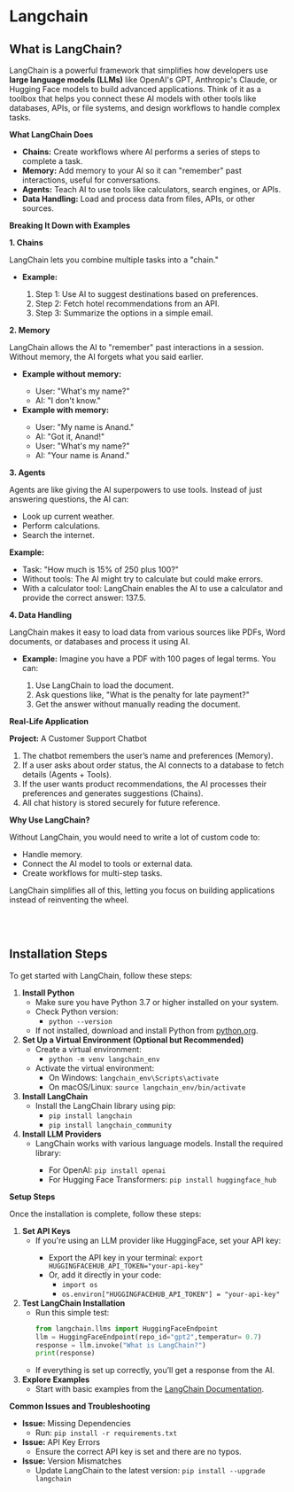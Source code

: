 <h1>Langchain</h1>
<h2>What is LangChain?</h2>
<p>LangChain is a powerful framework that simplifies how developers use <strong>large language models (LLMs)</strong> like OpenAI's GPT, Anthropic's Claude, or Hugging Face models to build advanced applications. Think of it as a toolbox that helps you connect these AI models with other tools like databases, APIs, or file systems, and design workflows to handle complex tasks.</p>

<p><strong>What LangChain Does</strong></p>
<ul>
    <li><strong>Chains:</strong> Create workflows where AI performs a series of steps to complete a task.</li>
    <li><strong>Memory:</strong> Add memory to your AI so it can "remember" past interactions, useful for conversations.</li>
    <li><strong>Agents:</strong> Teach AI to use tools like calculators, search engines, or APIs.</li>
    <li><strong>Data Handling:</strong> Load and process data from files, APIs, or other sources.</li>
</ul>

<p><strong>Breaking It Down with Examples</strong></p>

<p><strong>1. Chains</strong></p>
<p>LangChain lets you combine multiple tasks into a "chain."</p>
<ul>
    <li><strong>Example:</strong></li>
    <ol>
        <li>Step 1: Use AI to suggest destinations based on preferences.</li>
        <li>Step 2: Fetch hotel recommendations from an API.</li>
        <li>Step 3: Summarize the options in a simple email.</li>
    </ol>
</ul>

<p><strong>2. Memory</strong></p>
<p>LangChain allows the AI to "remember" past interactions in a session. Without memory, the AI forgets what you said earlier.</p>
<ul>
    <li><strong>Example without memory:</strong></li>
    <ul>
        <li>User: "What's my name?"</li>
        <li>AI: "I don't know."</li>
    </ul>
    <li><strong>Example with memory:</strong></li>
    <ul>
        <li>User: "My name is Anand."</li>
        <li>AI: "Got it, Anand!"</li>
        <li>User: "What's my name?"</li>
        <li>AI: "Your name is Anand."</li>
    </ul>
</ul>

<p><strong>3. Agents</strong></p>
<p>Agents are like giving the AI superpowers to use tools. Instead of just answering questions, the AI can:</p>
<ul>
    <li>Look up current weather.</li>
    <li>Perform calculations.</li>
    <li>Search the internet.</li>
</ul>
<p><strong>Example:</strong></p>
<ul>
    <li>Task: "How much is 15% of 250 plus 100?"</li>
    <li>Without tools: The AI might try to calculate but could make errors.</li>
    <li>With a calculator tool: LangChain enables the AI to use a calculator and provide the correct answer: 137.5.</li>
</ul>

<p><strong>4. Data Handling</strong></p>
<p>LangChain makes it easy to load data from various sources like PDFs, Word documents, or databases and process it using AI.</p>
<ul>
    <li><strong>Example:</strong> Imagine you have a PDF with 100 pages of legal terms. You can:</li>
    <ol>
        <li>Use LangChain to load the document.</li>
        <li>Ask questions like, "What is the penalty for late payment?"</li>
        <li>Get the answer without manually reading the document.</li>
    </ol>
</ul>

<p><strong>Real-Life Application</strong></p>
<p><strong>Project:</strong> A Customer Support Chatbot</p>
<ol>
    <li>The chatbot remembers the user’s name and preferences (Memory).</li>
    <li>If a user asks about order status, the AI connects to a database to fetch details (Agents + Tools).</li>
    <li>If the user wants product recommendations, the AI processes their preferences and generates suggestions (Chains).</li>
    <li>All chat history is stored securely for future reference.</li>
</ol>

<p><strong>Why Use LangChain?</strong></p>
<p>Without LangChain, you would need to write a lot of custom code to:</p>
<ul>
    <li>Handle memory.</li>
    <li>Connect the AI model to tools or external data.</li>
    <li>Create workflows for multi-step tasks.</li>
</ul>
<p>LangChain simplifies all of this, letting you focus on building applications instead of reinventing the wheel.</p>

<br>
<br>

<h2>Installation Steps</h2>
<p>To get started with LangChain, follow these steps:</p>

<ol>
    <li>
        <strong>Install Python</strong>
        <ul>
            <li>Make sure you have Python 3.7 or higher installed on your system.</li>
            <li>Check Python version:
                <ul>
                    <li><code>python --version</code></li>
                </ul>
            </li>
            <li>If not installed, download and install Python from <a href="https://www.python.org/downloads/">python.org</a>.</li>
        </ul>
    </li>
    <li>
        <strong>Set Up a Virtual Environment (Optional but Recommended)</strong>
        <ul>
            <li>Create a virtual environment:
                <ul>
                    <li><code>python -m venv langchain_env</code></li>
                </ul>
            </li>
            <li>Activate the virtual environment:
                <ul>
                    <li>On Windows: <code>langchain_env\Scripts\activate</code></li>
                    <li>On macOS/Linux: <code>source langchain_env/bin/activate</code></li>
                </ul>
            </li>
        </ul>
    </li>
    <li>
        <strong>Install LangChain</strong>
        <ul>
            <li>Install the LangChain library using pip:
                <ul>
                    <li><code>pip install langchain</code></li>
                    <li><code>pip install langchain_community</code></li>
                </ul>
            </li>
        </ul>
    </li>
    <li>
        <strong>Install LLM Providers</strong>
        <ul>
            <li>LangChain works with various language models. Install the required library:</li>
            <ul>
                <li>For OpenAI: <code>pip install openai</code></li>
                <li>For Hugging Face Transformers: <code>pip install huggingface_hub</code></li>
            </ul>
        </ul>
    </li>
</ol>

<p><strong>Setup Steps</strong></p>
<p>Once the installation is complete, follow these steps:</p>

<ol>
    <li>
        <strong>Set API Keys</strong>
        <ul>
            <li>If you're using an LLM provider like HuggingFace, set your API key:</li>
            <ul>
                <li>Export the API key in your terminal: <code>export HUGGINGFACEHUB_API_TOKEN="your-api-key"</code></li>
                <li>Or, add it directly in your code:
                    <ul>
                        <li><code>import os</code></li>
                        <li><code>os.environ["HUGGINGFACEHUB_API_TOKEN"] = "your-api-key"</code></li>
                    </ul>
                </li>
            </ul>
        </ul>
    </li>
    <li>
        <strong>Test LangChain Installation</strong>
        <ul>
            <li>Run this simple test: </li>

```python
from langchain.llms import HuggingFaceEndpoint
llm = HuggingFaceEndpoint(repo_id="gpt2",temperatur= 0.7)
response = llm.invoke("What is LangChain?")
print(response)
```
<li>If everything is set up correctly, you’ll get a response from the AI.</li>
        </ul>
    </li>
    <li>
        <strong>Explore Examples</strong>
        <ul>
            <li>Start with basic examples from the <a href="https://langchain.readthedocs.io/en/latest/">LangChain Documentation</a>.</li>
        </ul>
    </li>
</ol>

<p><strong>Common Issues and Troubleshooting</strong></p>
<ul>
    <li><strong>Issue:</strong> Missing Dependencies
        <ul>
            <li>Run: <code>pip install -r requirements.txt</code></li>
        </ul>
    </li>
    <li><strong>Issue:</strong> API Key Errors
        <ul>
            <li>Ensure the correct API key is set and there are no typos.</li>
        </ul>
    </li>
    <li><strong>Issue:</strong> Version Mismatches
        <ul>
            <li>Update LangChain to the latest version: <code>pip install --upgrade langchain</code></li>
        </ul>
    </li>
</ul>

